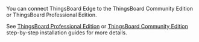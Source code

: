 
You can connect ThingsBoard Edge to the ThingsBoard Community Edition or ThingsBoard Professional Edition.

See [ThingsBoard Professional Edition](/docs/user-guide/install/pe/installation-options/) or [ThingsBoard Community Edition](/docs/user-guide/install/installation-options/) step-by-step installation guides for more details.
